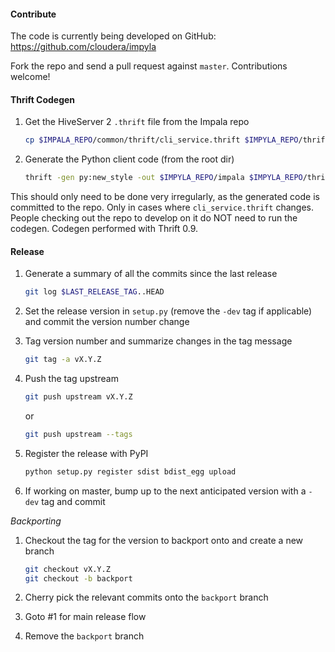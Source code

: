 #### Contribute

The code is currently being developed on GitHub: https://github.com/cloudera/impyla

Fork the repo and send a pull request against `master`.  Contributions welcome!


#### Thrift Codegen

1. Get the HiveServer 2 `.thrift` file from the Impala repo

    ```bash
    cp $IMPALA_REPO/common/thrift/cli_service.thrift $IMPYLA_REPO/thrift
    ```

2. Generate the Python client code (from the root dir)

    ```bash
    thrift -gen py:new_style -out $IMPYLA_REPO/impala $IMPYLA_REPO/thrift/cli_service.thrift
    ```

This should only need to be done very irregularly, as the generated code is
committed to the repo.  Only in cases where `cli_service.thrift` changes. People
checking out the repo to develop on it do NOT need to run the codegen.  Codegen
performed with Thrift 0.9.


#### Release

1. Generate a summary of all the commits since the last release

    ```bash
    git log $LAST_RELEASE_TAG..HEAD
    ```

2. Set the release version in `setup.py` (remove the `-dev` tag if applicable)
and commit the version number change

3. Tag version number and summarize changes in the tag message

    ```bash
    git tag -a vX.Y.Z
    ```

4. Push the tag upstream

    ```bash
    git push upstream vX.Y.Z
    ```
    
    or
    
    ```bash
    git push upstream --tags
    ```

5. Register the release with PyPI

    ```bash
    python setup.py register sdist bdist_egg upload
    ```

6. If working on master, bump up to the next anticipated version with a `-dev`
tag and commit


*Backporting*

1. Checkout the tag for the version to backport onto and create a new branch

    ```bash
    git checkout vX.Y.Z
    git checkout -b backport
    ```

2. Cherry pick the relevant commits onto the `backport` branch

3. Goto #1 for main release flow

4. Remove the `backport` branch

